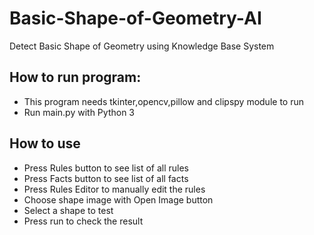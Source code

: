 # Basic-Shape-of-Geometry-AI
Detect Basic Shape of Geometry using Knowledge Base System

## How to run program:
- This program needs tkinter,opencv,pillow and clipspy module to run
- Run main.py with Python 3

## How to use
- Press Rules button to see list of all rules
- Press Facts button to see list of all facts
- Press Rules Editor to manually edit the rules
- Choose shape image with Open Image button
- Select a shape to test
- Press run to check the result
